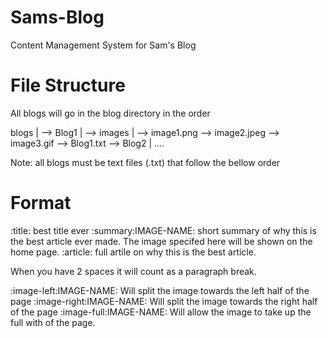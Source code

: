 # Sams-Blog
Content Management System for Sam's Blog

# File Structure

All blogs will go in the blog directory in the order

blogs
   |
    --> Blog1
    	   |
    	   --> images
    	            |
    	            --> image1.png
    	            --> image2.jpeg
    	            --> image3.gif
    	   --> Blog1.txt
    --> Blog2
            |
           ....

Note: all blogs must be text files (.txt) that follow the bellow
order

# Format

:title: best title ever
:summary:IMAGE-NAME: short summary of why this is the best article ever made.
The image specifed here will be shown on the home page.
:article: full artile on why this is the best article. 

When you have 2 spaces it will count as a paragraph break.

:image-left:IMAGE-NAME: Will split the image towards the left
half of the page
:image-right:IMAGE-NAME: Will split the image towards the right
half of the page
:image-full:IMAGE-NAME: Will allow the image to take up the full
with of the page.